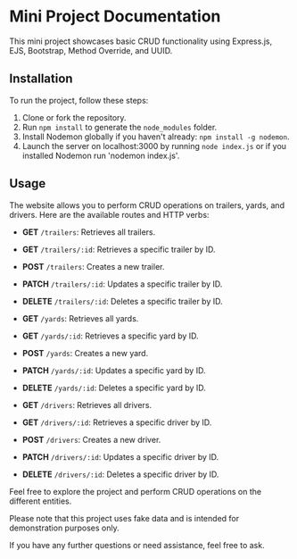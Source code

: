 # Mini Project Documentation

This mini project showcases basic CRUD functionality using Express.js, EJS, Bootstrap, Method Override, and UUID.

## Installation

To run the project, follow these steps:

1. Clone or fork the repository.
2. Run `npm install` to generate the `node_modules` folder.
3. Install Nodemon globally if you haven't already: `npm install -g nodemon`.
4. Launch the server on localhost:3000 by running `node index.js` or if you installed Nodemon run 'nodemon index.js'.

## Usage

The website allows you to perform CRUD operations on trailers, yards, and drivers. Here are the available routes and HTTP verbs:

- **GET** `/trailers`: Retrieves all trailers.
- **GET** `/trailers/:id`: Retrieves a specific trailer by ID.
- **POST** `/trailers`: Creates a new trailer.
- **PATCH** `/trailers/:id`: Updates a specific trailer by ID.
- **DELETE** `/trailers/:id`: Deletes a specific trailer by ID.

- **GET** `/yards`: Retrieves all yards.
- **GET** `/yards/:id`: Retrieves a specific yard by ID.
- **POST** `/yards`: Creates a new yard.
- **PATCH** `/yards/:id`: Updates a specific yard by ID.
- **DELETE** `/yards/:id`: Deletes a specific yard by ID.

- **GET** `/drivers`: Retrieves all drivers.
- **GET** `/drivers/:id`: Retrieves a specific driver by ID.
- **POST** `/drivers`: Creates a new driver.
- **PATCH** `/drivers/:id`: Updates a specific driver by ID.
- **DELETE** `/drivers/:id`: Deletes a specific driver by ID.

Feel free to explore the project and perform CRUD operations on the different entities.

Please note that this project uses fake data and is intended for demonstration purposes only.

If you have any further questions or need assistance, feel free to ask.